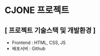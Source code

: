 <h1>CJONE 프로젝트</h1>
<h2>[ 프로젝트 기술스택 및 개발환경 ]</h2>
<ul>
  <li>Frontend : HTML, CSS, JS</li>
  <li>배포서버 : Github</li>
</ul>
